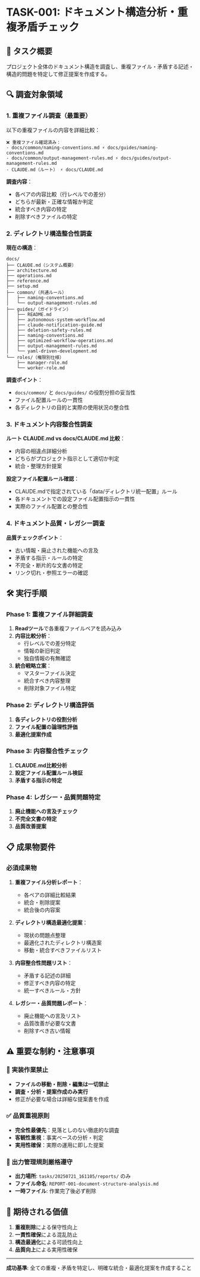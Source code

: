# TASK-001: ドキュメント構造分析・重複矛盾チェック

## 🎯 タスク概要
プロジェクト全体のドキュメント構造を調査し、重複ファイル・矛盾する記述・構造的問題を特定して修正提案を作成する。

## 🔍 調査対象領域

### 1. 重複ファイル調査（最重要）
以下の重複ファイルの内容を詳細比較：

```
❌ 重複ファイル確認済み：
- docs/common/naming-conventions.md ⚡️ docs/guides/naming-conventions.md
- docs/common/output-management-rules.md ⚡️ docs/guides/output-management-rules.md
- CLAUDE.md（ルート） ⚡️ docs/CLAUDE.md
```

**調査内容**：
- 各ペアの内容比較（行レベルでの差分）
- どちらが最新・正確な情報か判定
- 統合すべき内容の特定
- 削除すべきファイルの特定

### 2. ディレクトリ構造整合性調査

**現在の構造**：
```
docs/
├── CLAUDE.md（システム概要）
├── architecture.md
├── operations.md
├── reference.md
├── setup.md
├── common/（共通ルール）
│   ├── naming-conventions.md
│   └── output-management-rules.md
├── guides/（ガイドライン）
│   ├── README.md
│   ├── autonomous-system-workflow.md
│   ├── claude-notification-guide.md
│   ├── deletion-safety-rules.md
│   ├── naming-conventions.md
│   ├── optimized-workflow-operations.md
│   ├── output-management-rules.md
│   └── yaml-driven-development.md
└── roles/（権限別仕様）
    ├── manager-role.md
    └── worker-role.md
```

**調査ポイント**：
- `docs/common/` と `docs/guides/` の役割分担の妥当性
- ファイル配置ルールの一貫性
- 各ディレクトリの目的と実際の使用状況の整合性

### 3. ドキュメント内容整合性調査

**ルート CLAUDE.md vs docs/CLAUDE.md 比較**：
- 内容の相違点詳細分析
- どちらがプロジェクト指示として適切か判定
- 統合・整理方針提案

**設定ファイル配置ルール確認**：
- CLAUDE.mdで指定されている「data/ディレクトリ統一配置」ルール
- 各ドキュメントでの設定ファイル配置指示の一貫性
- 実際のファイル配置との整合性

### 4. ドキュメント品質・レガシー調査

**品質チェックポイント**：
- 古い情報・廃止された機能への言及
- 矛盾する指示・ルールの特定
- 不完全・断片的な文書の特定
- リンク切れ・参照エラーの確認

## 🛠️ 実行手順

### Phase 1: 重複ファイル詳細調査
1. **Readツール**で各重複ファイルペアを読み込み
2. **内容比較分析**：
   - 行レベルでの差分特定
   - 情報の新旧判定
   - 独自情報の有無確認
3. **統合戦略立案**：
   - マスターファイル決定
   - 統合すべき内容整理
   - 削除対象ファイル特定

### Phase 2: ディレクトリ構造評価
1. **各ディレクトリの役割分析**
2. **ファイル配置の論理性評価**
3. **最適化提案作成**

### Phase 3: 内容整合性チェック
1. **CLAUDE.md比較分析**
2. **設定ファイル配置ルール検証**
3. **矛盾する指示の特定**

### Phase 4: レガシー・品質問題特定
1. **廃止機能への言及チェック**
2. **不完全文書の特定**
3. **品質改善提案**

## 📋 成果物要件

### 必須成果物
1. **重複ファイル分析レポート**：
   - 各ペアの詳細比較結果
   - 統合・削除提案
   - 統合後の内容案

2. **ディレクトリ構造最適化提案**：
   - 現状の問題点整理
   - 最適化されたディレクトリ構造案
   - 移動・統合すべきファイルリスト

3. **内容整合性問題リスト**：
   - 矛盾する記述の詳細
   - 修正すべき内容の特定
   - 統一すべきルール・方針

4. **レガシー・品質問題レポート**：
   - 廃止機能への言及リスト
   - 品質改善が必要な文書
   - 削除すべき古い情報

## ⚠️ 重要な制約・注意事項

### 🚫 **実装作業禁止**
- **ファイルの移動・削除・編集は一切禁止**
- **調査・分析・提案作成のみ実行**
- 修正が必要な場合は詳細な提案書を作成

### ✅ **品質重視原則**
- **完全性最優先**：見落としのない徹底的な調査
- **客観性重視**：事実ベースの分析・判定
- **実用性確保**：実際の運用に即した提案

### 📂 **出力管理規則厳格遵守**
- **出力場所**: `tasks/20250721_161105/reports/` のみ
- **ファイル命名**: `REPORT-001-document-structure-analysis.md`
- **一時ファイル**: 作業完了後必ず削除

## 🎯 期待される価値
1. **重複削除**による保守性向上
2. **一貫性確保**による混乱防止
3. **構造最適化**による可読性向上
4. **品質向上**による実用性確保

---

**成功基準**: 全ての重複・矛盾を特定し、明確な統合・最適化提案を作成すること